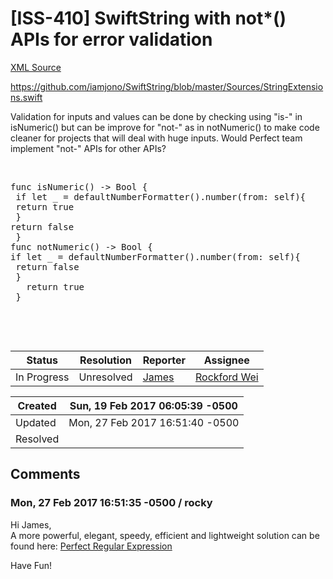 # [ISS-410] SwiftString with not*() APIs for error validation

[XML Source](./xml/ISS-410.xml)
<p><p><a href="https://github.com/iamjono/SwiftString/blob/master/Sources/StringExtensions.swift" class="external-link" rel="nofollow">https://github.com/iamjono/SwiftString/blob/master/Sources/StringExtensions.swift</a></p>

<p>Validation for inputs and values can be done by checking using "is-" in isNumeric() but can be improve for "not-" as in notNumeric() to make code cleaner for projects that will deal with huge inputs. Would Perfect team implement "not-" APIs for other APIs?</p>

<p> </p>
<div class="code panel" style="border-width: 1px;"><div class="codeContent panelContent">
<pre class="code-java">
func isNumeric() -&gt; Bool {
 <span class="code-keyword">if</span> let _ = defaultNumberFormatter().number(from: self){
 <span class="code-keyword">return</span> <span class="code-keyword">true</span>
 }
<span class="code-keyword">return</span> <span class="code-keyword">false</span>
 }
func notNumeric() -&gt; Bool {
<span class="code-keyword">if</span> let _ = defaultNumberFormatter().number(from: self){
 <span class="code-keyword">return</span> <span class="code-keyword">false</span>
 }
   <span class="code-keyword">return</span> <span class="code-keyword">true</span>
 }
</pre>
</div></div>
<p> </p>

<p> </p></p>





Status|Resolution|Reporter|Assignee
------|----------|--------|--------
In Progress|Unresolved|[James](Lei)|[Rockford Wei]($rocky)





Created|Sun, 19 Feb 2017 06:05:39 -0500
-------|--------------
Updated|Mon, 27 Feb 2017 16:51:40 -0500
Resolved|


## Comments




### Mon, 27 Feb 2017 16:51:35 -0500 / rocky 

<p><p>Hi James,<br/>
A more powerful, elegant, speedy, efficient and lightweight solution can be found here: <a href="https://github.com/PerfectSideRepos/Perfect-RegEx" class="external-link" rel="nofollow">Perfect Regular Expression</a></p>

<p>Have Fun!</p></p>


